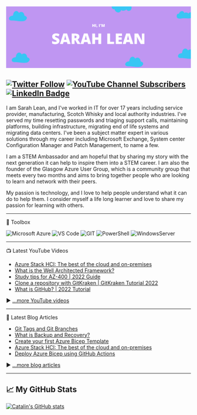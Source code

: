 [![Sarah's GitHub Banner](/assets/GitHubHeader.png)](https://www.techielass.com)

[![Twitter Follow](https://img.shields.io/twitter/follow/techielass?label=Twitter%20Followers&style=social)](https://twitter.com/intent/follow?screen_name=techielass)
[![YouTube Channel Subscribers](https://img.shields.io/youtube/channel/subscribers/UCQ8U53KvEX2JuCe48MxmV3Q?label=People%20subscribed%20to%20my%20YouTube%20channel&style=social)](https://www.youtube.com/techielass?sub_confirmation=1)
[![LinkedIn Badge](https://img.shields.io/badge/LinkedIn-Profile-informational?style=flat&logo=linkedin&logoColor=white&color=0D76A8)](https://in.linkedin.com/in/sazlean)
---



I am Sarah Lean, and I've worked in IT for over 17 years including service provider, manufacturing, Scotch Whisky and local authority industries. I've served my time resetting passwords and triaging support calls, maintaining platforms, building infrastructure, migrating end of life systems and migrating data centers. I've been a subject matter expert in various solutions through my career including Microsoft Exchange, System center Configuration Manager and Patch Management, to name a few.

I am a STEM Ambassador and am hopeful that by sharing my story with the next generation it can help to inspire them into a STEM career. I am also the founder of the Glasgow Azure User Group, which is a community group that meets every two months and aims to bring together people who are looking to learn and network with their peers.

My passion is technology, and I love to help people understand what it can do to help them. I consider myself a life long learner and love to share my passion for learning with others.

---

🧰 Toolbox
<!--Toolbox icons -->
![Microsoft Azure](https://img.shields.io/badge/microsoft-azure.svg?style=for-the-badge&logo=microsoftazure&color=1572B6)
![VS Code](https://img.shields.io/badge/VS%20Code-007ACC.svg?&style=for-the-badge&logo=visual-studio-code&logoColor=white)
![GIT](https://img.shields.io/badge/git-%3776AB.svg?style=for-the-badge&logo=git&logoColor=white&color=F05032)
![PowerShell](https://img.shields.io/badge/powershell-0D80D8?style=for-the-badge&logo=powershell&logoColor=white)
![WindowsServer](https://img.shields.io/badge/windows%20server-FFB900?style=for-the-badge&logo=windows&logoColor=white)

---
📺 Latest YouTube Videos
<!-- YOUTUBE-VIDEOS-LIST:START -->
- [Azure Stack HCI: The best of the cloud and on-premises](https://www.youtube.com/watch?v=QZu3zF2UR8Y)
- [What is the Well Architected Framework?](https://www.youtube.com/watch?v=0M_QZu4yWjI)
- [Study tips for AZ-400 | 2022 Guide](https://www.youtube.com/watch?v=ZAM2gbG3HeE)
- [Clone a repository with GitKraken | GitKraken Tutorial 2022](https://www.youtube.com/watch?v=Mxd-0dO2uyI)
- [What is GitHub? | 2022 Tutorial](https://www.youtube.com/watch?v=bnoh9cLxbLM)
<!-- YOUTUBE-VIDEOS-LIST:END -->

 ▶ [...more YouTube videos](https://www.youtube.com/channel/techielass?sub_confirmation=1)

---

📘 Latest Blog Articles

<!-- BLOG-POST-LIST:START -->
- [Git Tags and Git Branches](https://www.techielass.com/git-tags-and-git-branches/)
- [What is Backup and Recovery?](https://www.techielass.com/what-is-backup-and-recovery/)
- [Create your first Azure Bicep Template](https://www.techielass.com/create-your-first-azure-bicep-template/)
- [Azure Stack HCI: The best of the cloud and on-premises](https://www.techielass.com/azure-stack-hci-the-best-of-the-cloud-and-on-premises/)
- [Deploy Azure Bicep using GitHub Actions](https://www.techielass.com/deploy-azure-bicep-using-github-actions/)
<!-- BLOG-POST-LIST:END -->

▶ [...more blog articles](https://www.techielass.com)

---

## &#x1f4c8; My GitHub Stats

[![Catalin's GitHub stats](https://github-readme-stats.vercel.app/api?username=weeyin83&theme=radical)](https://github.com/anuraghazra/github-readme-stats)
